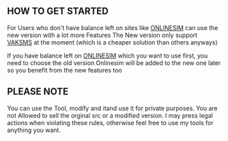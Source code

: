 HOW TO GET STARTED
------------------------------------
For Users who don't have balance left on sites like [ONLINESIM](https://onlinesim.io) can use the new version with a lot more Features
The New version only support [VAKSMS](https://vak-sms.com) at the moment (which is a cheaper solution than others anyways)

If you have balance left on [ONLINESIM](https://onlinesim.io) which you want to use first, you need to choose the old version
Onlinesim will be added to the new one later so you benefit from the new features too



PLEASE NOTE
------------------------------------
You can use the Tool, modify and itand use it for private purposes. You are not Allowed to sell the orginal src or a modified version.
I may press legal actions when violating these rules, otherwise feel free to use my tools for anything you want.
